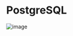 # PostgreSQL

![image](https://github.com/moulalinaguri/PostgreSQL/assets/109336117/48c55e23-c10e-408e-9d7a-63864ffdf54e)
